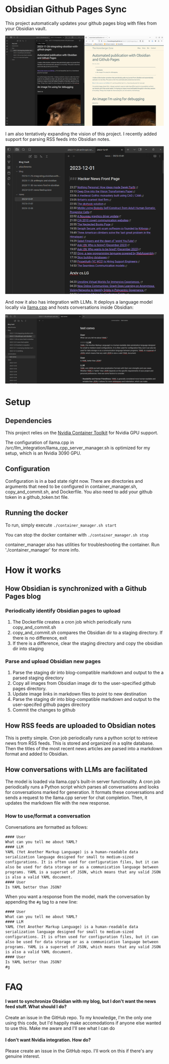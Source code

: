 # Obsidian Github Pages Sync

This project automatically updates your github pages blog with files from your Obsidian vault.

![Example showing an Obsidian note and the corresponding page on my blog.](README/example_blog_upload.png)

I am also tentatively expanding the vision of this project. I recently added support for parsing RSS feeds into Obsidian notes.

![Example showing an RSS feed which was automatically uploaded into Obsidian.](README/example_rss_feed.png)

And now it also has integration with LLMs. It deploys a language model locally via [llama.cpp](https://github.com/ggerganov/llama.cpp) and hosts conversations inside Obsidian:

![Example showing a conversation with a local LLM inside Obsidian.](README/example_llm_chat.png)


# Setup

## Dependencies

This project relies on the [Nvidia Container Toolkit](https://docs.nvidia.com/datacenter/cloud-native/container-toolkit/latest/install-guide.html) for Nvidia GPU support.

The configuration of llama.cpp in /src/llm_integration/llama_cpp_server_manager.sh is optimized for my setup, which is an Nvidia 3090 GPU.

## Configuration

Configuration is in a bad state right now. There are directories and arguments that need to be configured in container_manager.sh, copy_and_commit.sh, and Dockerfile. You also need to add your github token in a github_token.txt file.

## Running the docker

To run, simply execute `./container_manager.sh start`

You can stop the docker container with `./container_manager.sh stop`

container_manager also has utilities for troubleshooting the container. Run './container_manager' for more info.

# How it works

## How Obsidian is synchronized with a Github Pages blog

### Periodically identify Obsidian pages to upload

1) The Dockerfile creates a cron job which periodically runs copy_and_commit.sh
2) copy_and_commit.sh compares the Obsidian dir to a staging directory. If there is no difference, exit
3) If there is a difference, clear the staging directory and copy the obsidian dir into staging

### Parse and upload Obsidian new pages

1) Parse the staging dir into blog-compatible markdown and output to the a parsed staging directory
2) Copy all images from Obsidian image dir to the user-specified github pages directory.
3) Update image links in markdown files to point to new destination
4) Parse the staging dir into blog-compatible markdown and output to the user-specifed github pages directory
5) Commit the changes to github

## How RSS feeds are uploaded to Obsidian notes

This is pretty simple. Cron job periodically runs a python script to retrieve news from RSS feeds. This is stored and organized in a sqlite database. Then the titles of the most recent news articles are parsed into a markdown format and added to Obsidian.

## How conversations with LLMs are facilitated

The model is loaded via llama.cpp's built-in server functionality. A cron job periodically runs a Python script which parses all conversations and looks for conversations marked for generation. It formats these conversations and sends a request to the llama.cpp server for chat completion. Then, it updates the markdown file with the new response.

### How to use/format a conversation

Conversations are formatted as follows:

```
#### User
What can you tell me about YAML?
#### LLM
YAML (Yet Another Markup Language) is a human-readable data serialization language designed for small to medium-sized configurations. It is often used for configuration files, but it can also be used for data storage or as a communication language between programs. YAML is a superset of JSON, which means that any valid JSON is also a valid YAML document.
#### User
Is YAML better than JSON?
```

When you want a response from the model, mark the conversation by appending the `#g` tag to a new line:
```
#### User
What can you tell me about YAML?
#### LLM
YAML (Yet Another Markup Language) is a human-readable data serialization language designed for small to medium-sized configurations. It is often used for configuration files, but it can also be used for data storage or as a communication language between programs. YAML is a superset of JSON, which means that any valid JSON is also a valid YAML document.
#### User
Is YAML better than JSON?
#g
```

# FAQ

#### I want to synchronize Obsidian with my blog, but I don't want the news feed stuff. What should I do?

Create an issue in the GitHub repo. To my knowledge, I'm the only one using this code, but I'd happily make accomodations if anyone else wanted to use this. Make me aware and I'll see what I can do

#### I don't want Nvidia integration. How do?

Please create an issue in the GitHub repo. I'll work on this if there's any genuine interest.